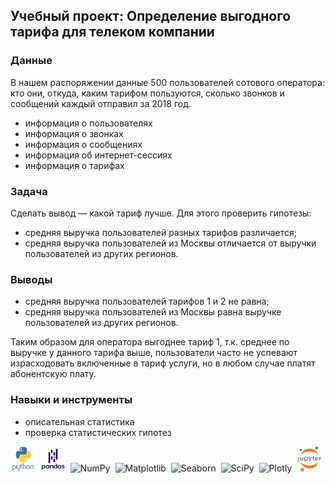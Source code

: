 ## Учебный проект: Определение выгодного тарифа для телеком компании

### Данные
В нашем распоряжении данные 500 пользователей сотового оператора: кто они, откуда, каким тарифом пользуются, сколько звонков и сообщений каждый отправил за 2018 год.

- информация о пользователях
- информация о звонках
- информация о сообщениях
- информация об интернет-сессиях
- информация о тарифах

### Задача
Сделать вывод — какой тариф лучше. Для этого проверить гипотезы:
- средняя выручка пользователей разных тарифов различается;
- средняя выручка пользователей из Москвы отличается от выручки пользователей из других регионов.

### Выводы
- средняя выручка пользователей тарифов 1 и 2 не равна;
- средняя выручка пользователей из Москвы равна выручке пользователей из других регионов.

Таким образом для оператора выгоднее тариф 1, т.к. среднее по выручке у данного тарифа выше, пользователи часто не успевают израсходовать включенные в тариф услуги, но в любом случае платят абонентскую плату.

### Навыки и инструменты
- описательная статистика
- проверка статистических гипотез
<div>
  <img src="https://github.com/devicons/devicon/blob/master/icons/python/python-original-wordmark.svg" title="Python" alt="Python" width="40" height="40"/>&nbsp;
  <img src="https://github.com/devicons/devicon/blob/master/icons/pandas/pandas-original-wordmark.svg" title="Pandas" alt="Pandas" width="40" height="40"/>&nbsp;
  <img src="https://numpy.org/images/logo.svg" title="NumPy" alt="NumPy" width="40" height="40"/>&nbsp;
  <img src="https://matplotlib.org/_static/images/logo2.svg" title="Matplotlib" alt="Matplotlib" width="60" height="40"/>&nbsp;
  <img src="https://seaborn.pydata.org/_static/logo-wide-lightbg.svg" title="Seaborn" alt="Seaborn" width="60" height="40"/>&nbsp;
  <img src="https://github.com/valohai/ml-logos/blob/master/scipy.svg"  title="SciPy" alt="SciPy" width="40" height="40"/>&nbsp;
  <img src="https://camo.githubusercontent.com/9dfe9dde87f5f23823bae7a2070f534f23349ad068d0db10a5662270229ef758/68747470733a2f2f657665726970656469612d73746f726167652e73332e616d617a6f6e6177732e636f6d2f50726f66696c65506963747572652f656e2f506c6f746c795f5f6130613031352f506c6f746c792d6c6f676f2d30312d7371756172652e706e675f5f39353237352e706e67" title="Plotly" alt="Plotly" width="40" height="40"/>&nbsp;
  <img src="https://github.com/devicons/devicon/blob/master/icons/jupyter/jupyter-original-wordmark.svg" title="Jupyter" alt="Jupyter" width="40" height="40"/>
  </div>
